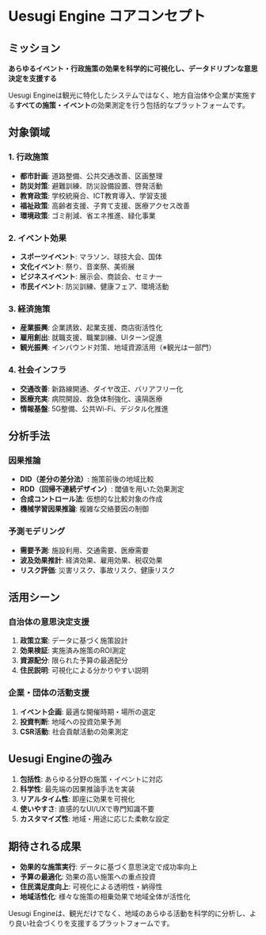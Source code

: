 # Uesugi Engine コアコンセプト

## ミッション

**あらゆるイベント・行政施策の効果を科学的に可視化し、データドリブンな意思決定を支援する**

Uesugi Engineは観光に特化したシステムではなく、地方自治体や企業が実施する**すべての施策・イベント**の効果測定を行う包括的なプラットフォームです。

## 対象領域

### 1. 行政施策
- **都市計画**: 道路整備、公共交通改善、区画整理
- **防災対策**: 避難訓練、防災設備設置、啓発活動
- **教育政策**: 学校統廃合、ICT教育導入、学習支援
- **福祉政策**: 高齢者支援、子育て支援、医療アクセス改善
- **環境政策**: ゴミ削減、省エネ推進、緑化事業

### 2. イベント効果
- **スポーツイベント**: マラソン、球技大会、国体
- **文化イベント**: 祭り、音楽祭、美術展
- **ビジネスイベント**: 展示会、商談会、セミナー
- **市民イベント**: 防災訓練、健康フェア、環境活動

### 3. 経済施策
- **産業振興**: 企業誘致、起業支援、商店街活性化
- **雇用創出**: 就職支援、職業訓練、UIターン促進
- **観光振興**: インバウンド対策、地域資源活用（※観光は一部門）

### 4. 社会インフラ
- **交通改善**: 新路線開通、ダイヤ改正、バリアフリー化
- **医療充実**: 病院開設、救急体制強化、遠隔医療
- **情報基盤**: 5G整備、公共Wi-Fi、デジタル化推進

## 分析手法

### 因果推論
- **DID（差分の差分法）**: 施策前後の地域比較
- **RDD（回帰不連続デザイン）**: 閾値を用いた効果測定
- **合成コントロール法**: 仮想的な比較対象の作成
- **機械学習因果推論**: 複雑な交絡要因の制御

### 予測モデリング
- **需要予測**: 施設利用、交通需要、医療需要
- **波及効果推計**: 経済効果、雇用効果、税収効果
- **リスク評価**: 災害リスク、事故リスク、健康リスク

## 活用シーン

### 自治体の意思決定支援
1. **政策立案**: データに基づく施策設計
2. **効果検証**: 実施済み施策のROI測定
3. **資源配分**: 限られた予算の最適配分
4. **住民説明**: 可視化による分かりやすい説明

### 企業・団体の活動支援
1. **イベント企画**: 最適な開催時期・場所の選定
2. **投資判断**: 地域への投資効果予測
3. **CSR活動**: 社会貢献活動の効果測定

## Uesugi Engineの強み

1. **包括性**: あらゆる分野の施策・イベントに対応
2. **科学性**: 最先端の因果推論手法を実装
3. **リアルタイム性**: 即座に効果を可視化
4. **使いやすさ**: 直感的なUI/UXで専門知識不要
5. **カスタマイズ性**: 地域・用途に応じた柔軟な設定

## 期待される成果

- **効果的な施策実行**: データに基づく意思決定で成功率向上
- **予算の最適化**: 効果の高い施策への重点投資
- **住民満足度向上**: 可視化による透明性・納得性
- **地域活性化**: 様々な施策の相乗効果で地域全体が活性化

Uesugi Engineは、観光だけでなく、地域のあらゆる活動を科学的に分析し、より良い社会づくりを支援するプラットフォームです。